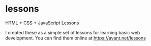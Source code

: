 # lessons

HTML + CSS + JavaScript Lessons

I created these as a simple set of lessons for learning basic web development. You can find them online at https://avant.net/lessons
